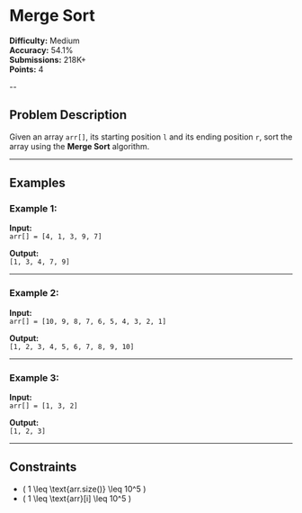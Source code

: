 # Merge Sort

**Difficulty:** Medium  
**Accuracy:** 54.1%  
**Submissions:** 218K+  
**Points:** 4  

--

## Problem Description  
Given an array `arr[]`, its starting position `l` and its ending position `r`, sort the array using the **Merge Sort** algorithm.  

---

## Examples  

### Example 1:  
**Input:**  
`arr[] = [4, 1, 3, 9, 7]`  

**Output:**  
`[1, 3, 4, 7, 9]`  

---

### Example 2:  
**Input:**  
`arr[] = [10, 9, 8, 7, 6, 5, 4, 3, 2, 1]`  

**Output:**  
`[1, 2, 3, 4, 5, 6, 7, 8, 9, 10]`  

---

### Example 3:  
**Input:**  
`arr[] = [1, 3, 2]`  

**Output:**  
`[1, 2, 3]`  

---

## Constraints  
- \( 1 \leq \text{arr.size()} \leq 10^5 \)  
- \( 1 \leq \text{arr}[i] \leq 10^5 \)  
